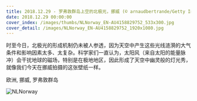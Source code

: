 ```yaml
---
title: 2018.12.29 - 罗弗敦群岛上空的北极光，挪威 (© arnaudbertrande/Getty Images)
date: 2018.12.29 00:00:00
cover_index: /images/thumbs/NLNorway_EN-AU4158829752_533x300.jpg
cover_detail: /images/NLNorway_EN-AU4158829752_1920x1080.jpg
---
```


时至今日，北极光的形成机制仍未被人参透，因为天空中产生这些光线涟漪的大气条件和影响因素太多、太复杂。科学家们一直认为，太阳风（来自太阳的能量脉冲）会干扰地球的磁场，特别是在极地地区，因此形成了天空中幽灵般的灯光秀，就像我们今天在挪威拍摄的这张壁纸一样。

欧洲, 挪威, 罗弗敦群岛

![NLNorway](/images/NLNorway_EN-AU4158829752_1920x1080.jpg)
